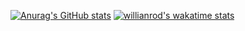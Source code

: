 [![Anurag's GitHub stats](https://github-readme-stats.vercel.app/api?username=Yu-Jack&count_private=true&show_icons=true)](https://github.com/anuraghazra/github-readme-stats)
[![willianrod's wakatime stats](https://github-readme-stats.vercel.app/api/wakatime?username=Yu-Jack)](https://github.com/anuraghazra/github-readme-stats)
